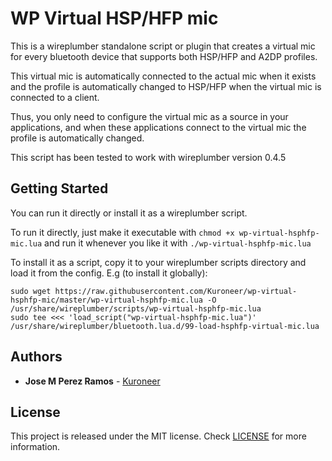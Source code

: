 # WP Virtual HSP/HFP mic

This is a wireplumber standalone script or plugin that creates a virtual
mic for every bluetooth device that supports both HSP/HFP and A2DP profiles.

This virtual mic is automatically connected to the actual mic when it exists
and the profile is automatically changed to HSP/HFP when the virtual mic is
connected to a client.

Thus, you only need to configure the virtual mic as a source in your applications,
and when these applications connect to the virtual mic the profile is automatically
changed.

This script has been tested to work with wireplumber version 0.4.5

## Getting Started

You can run it directly or install it as a wireplumber script.

To run it directly, just make it executable with `chmod +x
wp-virtual-hsphfp-mic.lua` and run it whenever you like it with
`./wp-virtual-hsphfp-mic.lua`

To install it as a script, copy it to your wireplumber scripts directory and
load it from the config. E.g (to install it globally):
```shell
sudo wget https://raw.githubusercontent.com/Kuroneer/wp-virtual-hsphfp-mic/master/wp-virtual-hsphfp-mic.lua -O /usr/share/wireplumber/scripts/wp-virtual-hsphfp-mic.lua
sudo tee <<< 'load_script("wp-virtual-hsphfp-mic.lua")' /usr/share/wireplumber/bluetooth.lua.d/99-load-hsphfp-virtual-mic.lua
```

## Authors

* **Jose M Perez Ramos** - [Kuroneer](https://github.com/Kuroneer)

## License

This project is released under the MIT license. Check [LICENSE](LICENSE) for more information.

